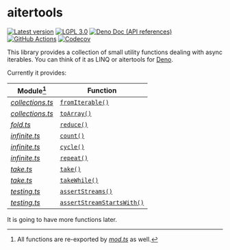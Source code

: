 <!-- deno-fmt-ignore-file -->

aitertools
==========

[![Latest version][Tag badge]][Deno module]
[![LGPL 3.0][License badge]](./LICENSE)
[![Deno Doc (API references)][Deno Doc badge]][Deno Doc]
[![GitHub Actions][GitHub Actions status badge]][GitHub Actions]
[![Codecov][Codecov badge]][Codecov]

This library provides a collection of small utility functions dealing
with async iterables.  You can think of it as LINQ or aitertools for [Deno].

Currently it provides:

| Module[^1]         | Function                     |
|--------------------|------------------------------|
| *[collections.ts]* | [`fromIterable()`]           |
| *[collections.ts]* | [`toArray()`]                |
| *[fold.ts]*        | [`reduce()`]                 |
| *[infinite.ts]*    | [`count()`]                  |
| *[infinite.ts]*    | [`cycle()`]                  |
| *[infinite.ts]*    | [`repeat()`]                 |
| *[take.ts]*        | [`take()`]                   |
| *[take.ts]*        | [`takeWhile()`]              |
| *[testing.ts]*     | [`assertStreams()`]          |
| *[testing.ts]*     | [`assertStreamStartsWith()`] |

It is going to have more functions later.

[^1]: All functions are re-exported by [*mod.ts*][Deno Doc] as well.

[Tag badge]: https://img.shields.io/github/v/tag/dahlia/aitertools
[Deno module]: https://deno.land/x/aitertools
[License badge]: https://img.shields.io/github/license/dahlia/aitertools
[Deno Doc]: https://doc.deno.land/https://deno.land/x/aitertools/mod.ts
[Deno Doc badge]: https://img.shields.io/badge/api-deno%20doc-blue
[GitHub Actions]: https://github.com/dahlia/aitertools/actions/workflows/test.yaml
[GitHub Actions status badge]: https://github.com/dahlia/aitertools/actions/workflows/test.yaml/badge.svg
[Codecov badge]: https://codecov.io/gh/dahlia/aitertools/branch/main/graph/badge.svg?token=UBDX4Inrz6
[Codecov]: https://codecov.io/gh/dahlia/aitertools
[Deno]: https://deno.land/
[collections.ts]: https://doc.deno.land/https://deno.land/x/aitertools/collections.ts
[fold.ts]: https://doc.deno.land/https://deno.land/x/aitertools/fold.ts
[infinite.ts]: https://doc.deno.land/https://deno.land/x/aitertools/infinite.ts
[take.ts]: https://doc.deno.land/https://deno.land/x/aitertools/take.ts
[testing.ts]: https://doc.deno.land/https://deno.land/x/aitertools/testing.ts
[`fromIterable()`]: https://doc.deno.land/https://deno.land/x/aitertools/collections.ts/~/fromIterable
[`toArray()`]: https://doc.deno.land/https://deno.land/x/aitertools/collections.ts/~/toArray
[`reduce()`]: https://doc.deno.land/https://deno.land/x/aitertools/fold.ts/~/reduce
[`count()`]: https://doc.deno.land/https://deno.land/x/aitertools/infinite.ts/~/count
[`cycle()`]: https://doc.deno.land/https://deno.land/x/aitertools/infinite.ts/~/cycle
[`repeat()`]: https://doc.deno.land/https://deno.land/x/aitertools/infinite.ts/~/repeat
[`take()`]: https://doc.deno.land/https://deno.land/x/aitertools/take.ts/~/take
[`takeWhile()`]: https://doc.deno.land/https://deno.land/x/aitertools/take.ts/~/takeWhile
[`assertStreams()`]: https://doc.deno.land/https://deno.land/x/aitertools/testing.ts/~/assertStreams
[`assertStreamStartsWith()`]: https://doc.deno.land/https://deno.land/x/aitertools/testing.ts/~/assertStreamStartsWith

